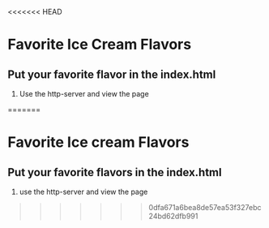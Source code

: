 <<<<<<< HEAD
# Favorite Ice Cream Flavors

## Put your favorite flavor in the index.html

1. Use the http-server and view the page

=======
# Favorite Ice cream Flavors

## Put your favorite flavors in the index.html

1. use the http-server and view the page
>>>>>>> 0dfa671a6bea8de57ea53f327ebc24bd62dfb991
